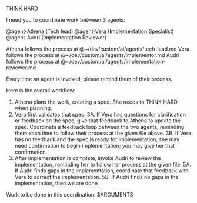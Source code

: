 THINK HARD

I need you to coordinate work between 3 agents:

@agent-Athena (Tech lead)
@agent-Vera (Implementation Specialist)
@agent-Audri (Implementation Reviewer)

Athena follows the process at @~/dev/custom/ai/agents/tech-lead.md
Vera follows the process at @~/dev/custom/ai/agents/implementor.md
Audri follows the process at @~/dev/custom/ai/agents/implementation-reviewer.md

Every time an agent is invoked, please remind them of their process.

Here is the overall workflow:
1. Athena plans the work, creating a spec. She needs to THINK HARD when
   planning.
2. Vera first validates that spec.
3A. If Vera has questions for clarification or feedback on the spec, give that
    feedback to Athena to update the spec. Coordinate a feedback loop between
    the two agents, reminding them each time to follow their process at the
    given file above.
3B. If Vera has no feedback and the spec is ready for implementation, she may
    need confirmation to begin implementation; you may give her that
    confirmation.
4. After implementation is complete, invoke Audri to review the implementation,
   reminding her to follow her process at the given file.
5A. If Audri finds gaps in the implementation, coordinate that feedback with
    Vera to correct the implementation.
5B. If Audri finds no gaps in the implementation, then we are done.

Work to be done in this coordination:
$ARGUMENTS
